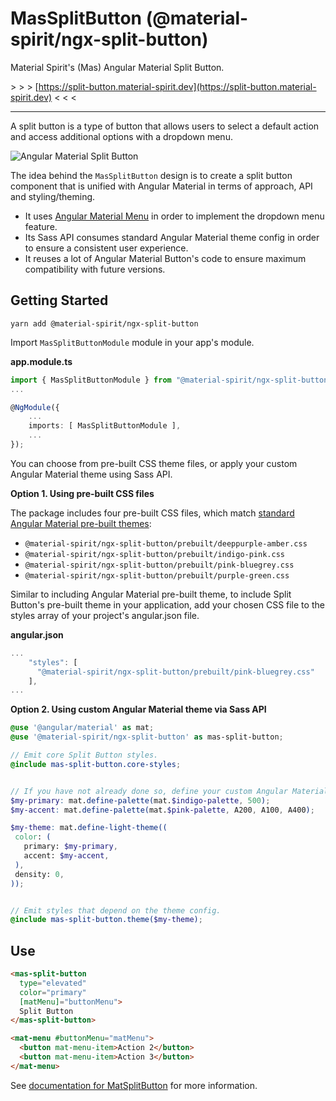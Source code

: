 # MasSplitButton (@material-spirit/ngx-split-button)
Material Spirit's (Mas) Angular Material Split Button.

&gt; &gt; &gt; [https://split-button.material-spirit.dev](https://split-button.material-spirit.dev) < < <

---

A split button is a type of button that allows users to select a default action and access additional options with a dropdown menu.

![Angular Material Split Button](https://split-button.material-spirit.dev/pub/github/angular-material-split-button.png)

The idea behind the `MasSplitButton` design is to create a split button component that is unified with Angular Material 
in terms of approach, API and styling/theming.

* It uses [Angular Material Menu](https://material.angular.io/components/menu/overview) in order to implement the dropdown
menu feature.
* Its Sass API consumes standard Angular Material theme config in order to ensure a consistent user experience.
* It reuses a lot of Angular Material Button's code to ensure maximum compatibility with future versions.




## Getting Started

```
yarn add @material-spirit/ngx-split-button
```

Import `MasSplitButtonModule` module in your app's module.

**app.module.ts**

```ts
import { MasSplitButtonModule } from "@material-spirit/ngx-split-button";
...

@NgModule({
    ...
    imports: [ MasSplitButtonModule ],
    ...
});
```

You can choose from pre-built CSS theme files, or apply your custom Angular Material theme using Sass API.

**Option 1. Using pre-built CSS files**

The package includes four pre-built CSS files, which match 
[standard Angular Material pre-built themes](https://material.angular.io/guide/theming#using-a-pre-built-theme):
* `@material-spirit/ngx-split-button/prebuilt/deeppurple-amber.css`
* `@material-spirit/ngx-split-button/prebuilt/indigo-pink.css`
* `@material-spirit/ngx-split-button/prebuilt/pink-bluegrey.css`
* `@material-spirit/ngx-split-button/prebuilt/purple-green.css`

Similar to including Angular Material pre-built theme, to include Split Button's pre-built theme in your application, add your chosen CSS file to the styles array of your project's angular.json file.

**angular.json**
```ts
...
    "styles": [
      "@material-spirit/ngx-split-button/prebuilt/pink-bluegrey.css"
    ],
...
```

**Option 2. Using custom Angular Material theme via Sass API**

```scss
@use '@angular/material' as mat;
@use '@material-spirit/ngx-split-button' as mas-split-button;

// Emit core Split Button styles.
@include mas-split-button.core-styles;


// If you have not already done so, define your custom Angular Material theme.
$my-primary: mat.define-palette(mat.$indigo-palette, 500);
$my-accent: mat.define-palette(mat.$pink-palette, A200, A100, A400);

$my-theme: mat.define-light-theme((
 color: (
   primary: $my-primary,
   accent: $my-accent,
 ),
 density: 0,
));


// Emit styles that depend on the theme config.
@include mas-split-button.theme($my-theme);
```

## Use

```html
<mas-split-button
  type="elevated"
  color="primary"
  [matMenu]="buttonMenu">
  Split Button
</mas-split-button>

<mat-menu #buttonMenu="matMenu">
  <button mat-menu-item>Action 2</button>
  <button mat-menu-item>Action 3</button>
</mat-menu>
```

See [documentation for MatSplitButton](https://split-button.material-spirit.dev) for more information.
